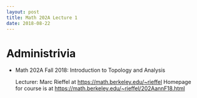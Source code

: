```yaml
---
layout: post
title: Math 202A Lecture 1
date: 2018-08-22
---
```


# Administrivia

- Math 202A Fall 2018: Introduction to Topology and Analysis

  Lecturer: Marc Rieffel at <https://math.berkeley.edu/~rieffel>
  Homepage for course is at <https://math.berkeley.edu/~rieffel/202AannF18.html>